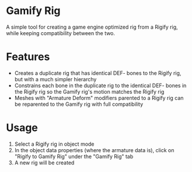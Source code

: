 # Gamify Rig
A simple tool for creating a game engine optimized rig from a Rigify rig, while keeping compatibility between the two.

# Features
- Creates a duplicate rig that has identical DEF- bones to the Rigify rig, but with a much simpler hierarchy
- Constrains each bone in the duplicate rig to the identical DEF- bones in the Rigify rig so the Gamify rig's motion matches the Rigify rig
- Meshes with "Armature Deform" modifiers parented to a Rigify rig can be reparented to the Gamify rig with full compatibility

# Usage
1. Select a Rigify rig in object mode
2. In the object data properties (where the armature data is), click on "Rigify to Gamify Rig" under the "Gamify Rig" tab
3. A new rig will be created
